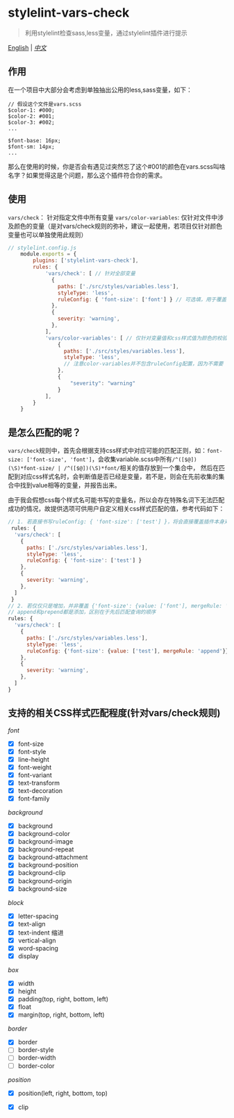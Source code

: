 # stylelint-vars-check

> 利用stylelint检查sass,less变量，通过stylelint插件进行提示

[English](./README.md) | [*中文*]()

## 作用

在一个项目中大部分会考虑到单独抽出公用的less,sass变量，如下：

```text
// 假设这个文件是vars.scss
$color-1: #000;
$color-2: #001;
$color-3: #002;
...

$font-base: 16px;
$font-sm: 14px;
...
```

那么在使用的时候，你是否会有遇见过突然忘了这个#001的颜色在vars.scss叫啥名字？如果觉得这是个问题，那么这个插件符合你的需求。

## 使用

`vars/check`： 针对指定文件中所有变量
`vars/color-variables`: 仅针对文件中涉及颜色的变量（是对vars/check规则的弥补，建议一起使用，若项目仅针对颜色变量也可以单独使用此规则）

```javascript
// stylelint.config.js
    module.exports = {
        plugins: ['stylelint-vars-check'],
        rules: {
            'vars/check': [ // 针对全部变量
              {
                paths: ['./src/styles/variables.less'],
                styleType: 'less',
                ruleConfig: { 'font-size': ['font'] } // 可选填，用于覆盖或增加对不同css匹配的变量，具体可看下面部分： 是怎么匹配的呢？
              },
              {
                severity: 'warning',
              },
            ],
            'vars/color-variables': [ // 仅针对变量值和css样式值为颜色的校验
                {
                  paths: ['./src/styles/variables.less'],
                  styleType: 'less',
                  // 注意color-variables并不包含ruleConfig配置，因为不需要
                },
                {
                    "severity": "warning"
                }
            ],
        }
    }
```

## 是怎么匹配的呢？
`vars/check`规则中，首先会根据支持css样式中对应可能的匹配正则，如：`font-size: ['font-size', 'font']`，会收集variable.scss中所有`/^([$@])(\S)*font-size/ | /^([$@])(\S)*font/`相关的值存放到一个集合中，
然后在匹配到对应css样式名时，会判断值是否已经是变量，若不是，则会在先前收集的集合中找到value相等的变量，并报告出来。

由于我会假想css每个样式名可能书写的变量名，所以会存在特殊名词下无法匹配成功的情况，故提供选项可供用户自定义相关css样式匹配的值，参考代码如下：

```javascript
// 1. 若直接书写ruleConfig: { 'font-size': ['test'] }，将会直接覆盖插件本身对font-size中的匹配值['font-size', 'font']
 rules: {
  'vars/check': [
    {
      paths: ['./src/styles/variables.less'],
      styleType: 'less',
      ruleConfig: { 'font-size': ['test'] }
    },
    {
      severity: 'warning',
    },
  ]
 }
// 2. 若仅仅只是增加，并非覆盖 {'font-size': {value: ['font'], mergeRule: 'replace | append | prepend'}}
// append和prepend都是添加，区别在于先后匹配查询的顺序
rules: {
  'vars/check': [
    {
      paths: ['./src/styles/variables.less'],
      styleType: 'less',
      ruleConfig: {'font-size': {value: ['test'], mergeRule: 'append'}}
    },
    {
      severity: 'warning',
    },
  ]
}
```

## 支持的相关CSS样式匹配程度(针对vars/check规则)

*font*

- [x] font-size
- [x] font-style
- [x] line-height
- [x] font-weight
- [x] font-variant
- [x] text-transform
- [x] text-decoration
- [x] font-family

*background*

- [x] background
- [x] background-color
- [x] background-image
- [x] background-repeat
- [x] background-attachment
- [x] background-position
- [x] background-clip
- [x] background-origin
- [x] background-size

*block*

- [x] letter-spacing
- [x] text-align
- [x] text-indent 缩进
- [x] vertical-align
- [x] word-spacing
- [x] display

*box*

- [x] width
- [x] height
- [x] padding(top, right, bottom, left)
- [x] float
- [x] margin(top, right, bottom, left)

*border*

- [x] border
- [ ] border-style
- [ ] border-width
- [ ] border-color

*position*

- [x] position(left, right, bottom, top)
- [x] clip

